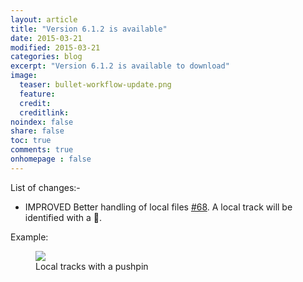 ```yaml
---
layout: article
title: "Version 6.1.2 is available"
date: 2015-03-21
modified: 2015-03-21
categories: blog
excerpt: "Version 6.1.2 is available to download"
image:
  teaser: bullet-workflow-update.png
  feature:
  credit:
  creditlink:
noindex: false
share: false
toc: true
comments: true
onhomepage : false
---
```


List of changes:-

* <span class="badge success">IMPROVED</span> Better handling of local files [#68](https://github.com/vdesabou/alfred-spotify-mini-player/issues/68). A local track will be identified with a :pushpin:.

Example:

<figure>
    <img src="{{ site.url }}/images/blog/version6.1.2.jpg">
    <figcaption>Local tracks with a pushpin</figcaption>
</figure> 




